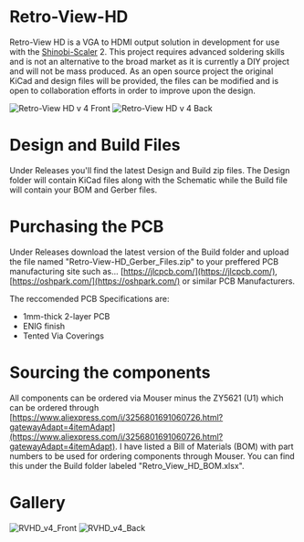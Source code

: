 # Retro-View-HD
Retro-View HD is a VGA to HDMI output solution in development for use with the [Shinobi-Scaler](https://github.com/mackieks/Shinobi-Scaler) 2. This project requires advanced soldering skills and is not an alternative to the broad market as it is currently a DIY project and will not be mass produced. As an open source project the original KiCad and design files will be provided, the files can be modified and is open to collaboration efforts in order to improve upon the design.

![Retro-View HD v 4 Front](https://github.com/user-attachments/assets/d209759f-7fcb-4429-ab53-09daf50e99ad)
![Retro-View HD v 4 Back](https://github.com/user-attachments/assets/0d195651-1f61-4d59-bab8-f0e8e0300ea4)

# Design and Build Files
Under Releases you'll find the latest Design and Build zip files. The Design folder will contain KiCad files along with the Schematic while the Build file will contain your BOM and Gerber files.

# Purchasing the PCB
Under Releases download the latest version of the Build folder and upload the file named "Retro-View-HD_Gerber_Files.zip" to your preffered PCB manufacturing site such as... 
[https://jlcpcb.com/](https://jlcpcb.com/), [https://oshpark.com/](https://oshpark.com/) or similar PCB Manufacturers.

The reccomended PCB Specifications are:

- 1mm-thick 2-layer PCB
- ENIG finish
- Tented Via Coverings

# Sourcing the components
All components can be ordered via Mouser minus the ZY5621 (U1) which can be ordered through [https://www.aliexpress.com/i/3256801691060726.html?gatewayAdapt=4itemAdapt](https://www.aliexpress.com/i/3256801691060726.html?gatewayAdapt=4itemAdapt).
I have listed a Bill of Materials (BOM) with part numbers to be used for ordering components through Mouser. You can find this under the Build folder labeled "Retro_View_HD_BOM.xlsx".

# Gallery

![RVHD_v4_Front](https://github.com/user-attachments/assets/5522d9dd-c13a-49ce-a36f-ab783b38a65c)
![RVHD_v4_Back](https://github.com/user-attachments/assets/5ee19f51-e038-42d3-a3ca-daf55f691661)
